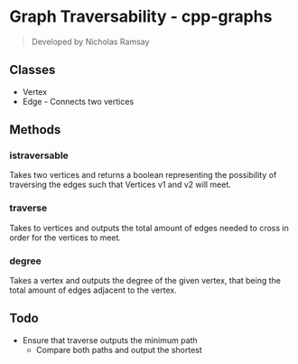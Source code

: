 # Graph Traversability - cpp-graphs
> Developed by Nicholas Ramsay

## Classes
- Vertex
- Edge - Connects two vertices

## Methods
### istraversable
Takes two vertices and returns a boolean representing the possibility of traversing the edges such that Vertices v1 and v2 will meet.

### traverse
Takes to vertices and outputs the total amount of edges needed to cross in order for the vertices to meet.

### degree
Takes a vertex and outputs the degree of the given vertex, that being the total amount of edges adjacent to the vertex.

## Todo
- Ensure that traverse outputs the minimum path
	- Compare both paths and output the shortest
